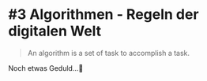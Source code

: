 # \#3 Algorithmen - Regeln der digitalen Welt

> An algorithm is a set of task to accomplish a task.

Noch etwas Geduld...👷 



